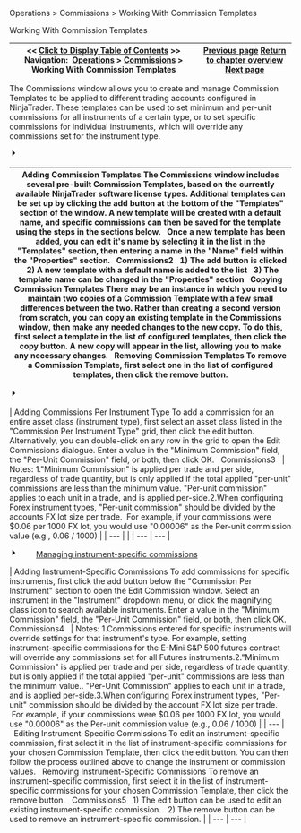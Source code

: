 ﻿


Operations \> Commissions \> Working With Commission Templates






















Working With Commission Templates







| \<\< [Click to Display Table of Contents](adding_per_instrument_commissi_2.md) \>\> **Navigation:**     [Operations](operations.md) \> [Commissions](understanding_commissions.md) \> Working With Commission Templates | [Previous page](understanding_commissions.md) [Return to chapter overview](understanding_commissions.md) [Next page](adding_per_instrument_commissi_3.md) |
| --- | --- |














The Commissions window allows you to create and manage Commission Templates to be applied to different trading accounts configured in NinjaTrader. These templates can be used to set minimum and per\-unit commissions for all instruments of a certain type, or to set specific commissions for individual instruments, which will override any commissions set for the instrument type.


![tog_plus](tog_plus.gif)




| Adding Commission Templates The Commissions window includes several pre\-built Commission Templates, based on the currently available NinjaTrader software license types. Additional templates can be set up by clicking the add button at the bottom of the "Templates" section of the window. A new template will be created with a default name, and specific commissions can then be saved for the template using the steps in the sections below.    Once a new template has been added, you can edit it's name by selecting it in the list in the "Templates" section, then entering a name in the "Name" field within the "Properties" section.   Commissions2   1\) The add button is clicked   2\) A new template with a default name is added to the list   3\) The template name can be changed in the "Properties" section   Copying Commission Templates There may be an instance in which you need to maintain two copies of a Commission Template with a few small differences between the two. Rather than creating a second version from scratch, you can copy an existing template in the Commissions window, then make any needed changes to the new copy. To do this, first select a template in the list of configured templates, then click the copy button. A new copy will appear in the list, allowing you to make any necessary changes.   Removing Commission Templates To remove a Commission Template, first select one in the list of configured templates, then click the remove button. |
| --- |



![tog_plus](tog_plus.gif)




| Adding Commissions Per Instrument Type To add a commission for an entire asset class (instrument type), first select an asset class listed in the "Commission Per Instrument Type" grid, then click the edit button. Alternatively, you can double\-click on any row in the grid to open the Edit Commissions dialogue. Enter a value in the "Minimum Commission" field, the "Per\-Unit Commission" field, or both, then click OK.   Commissions3     | Notes:  1\."Minimum Commission" is applied per trade and per side, regardless of trade quantity, but is only applied if the total applied "per\-unit" commissions are less than the minimum value. "Per\-unit commission" applies to each unit in a trade, and is applied per\-side.2\.When configuring Forex instrument types, "Per\-unit commission" should be divided by the accounts FX lot size per trade.  For example, if your commissions were $0\.06 per 1000 FX lot, you would use "0\.00006" as the Per\-unit commission value (e.g., 0\.06 / 1000\) | | --- | |
| --- | --- |



![tog_plus](tog_plus.gif)        [Managing instrument\-specific commissions](javascript:HMToggle('toggle','ManagingInstrumentSpecificCommissions','ManagingInstrumentSpecificCommissions_ICON'))




| Adding Instrument\-Specific Commissions To add commissions for specific instruments, first click the add button below the "Commission Per Instrument" section to open the Edit Commission window. Select an instrument in the "Instrument" dropdown menu, or click the magnifying glass icon to search available instruments. Enter a value in the "Minimum Commission" field, the "Per\-Unit Commission" field, or both, then click OK.   Commissions4     | Notes:  1\.Commissions entered for specific instruments will override settings for that instrument's type. For example, setting instrument\-specific commissions for the E\-Mini S\&P 500 futures contract will override any commissions set for all Futures instruments.2\."Minimum Commission" is applied per trade and per side, regardless of trade quantity, but is only applied if the total applied "per\-unit" commissions are less than the minimum value.. "Per\-Unit Commission" applies to each unit in a trade, and is applied per\-side.3\.When configuring Forex instrument types, "Per\-unit" commission should be divided by the account FX lot size per trade.  For example, if your commissions were $0\.06 per 1000 FX lot, you would use "0\.00006" as the Per\-unit commission value (e.g., 0\.06 / 1000\) | | --- |        Editing Instrument\-Specific Commissions To edit an instrument\-specific commission, first select it in the list of instrument\-specific commissions for your chosen Commission Template, then click the edit button. You can then follow the process outlined above to change the instrument or commission values.   Removing Instrument\-Specific Commissions To remove an instrument\-specific commission, first select it in the list of instrument\-specific commissions for your chosen Commission Template, then click the remove button.   Commissions5   1\) The edit button can be used to edit an existing instrument\-specific commission.   2\) The remove button can be used to remove an instrument\-specific commission. |
| --- | --- |










